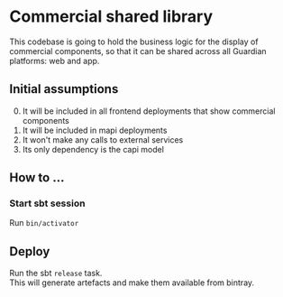 # Commercial shared library

This codebase is going to hold the business logic for the display of commercial components, so that it can be shared across all Guardian platforms: web and app.

## Initial assumptions
0. It will be included in all frontend deployments that show commercial components
0. It will be included in mapi deployments 
0. It won't make any calls to external services
0. Its only dependency is the capi model

## How to ...

### Start sbt session
Run `bin/activator`

## Deploy
Run the sbt `release` task.  
This will generate artefacts and make them available from bintray.
